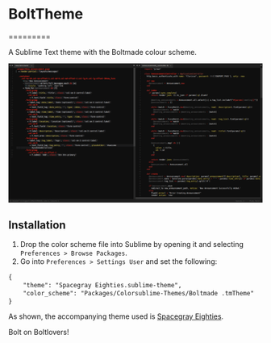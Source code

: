 # BoltTheme
=========

A Sublime Text theme with the Boltmade colour scheme.

![Sample Pic](https://raw.githubusercontent.com/danReynolds/BoltTheme/master/boltThemeShot.png)

## Installation

1. Drop the color scheme file into Sublime by opening it and selecting `Preferences > Browse Packages`.
2. Go into `Preferences > Settings User` and set the following:

```
{
	"theme": "Spacegray Eighties.sublime-theme",
	"color_scheme": "Packages/Colorsublime-Themes/Boltmade .tmTheme"
}
```

As shown, the accompanying theme used is [Spacegray Eighties](https://github.com/kkga/spacegray).

Bolt on Boltlovers!
